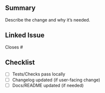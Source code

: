 ## Summary
Describe the change and why it’s needed.

## Linked Issue
Closes #<issue-number>

## Checklist
- [ ] Tests/Checks pass locally
- [ ] Changelog updated (if user-facing change)
- [ ] Docs/README updated (if needed)
